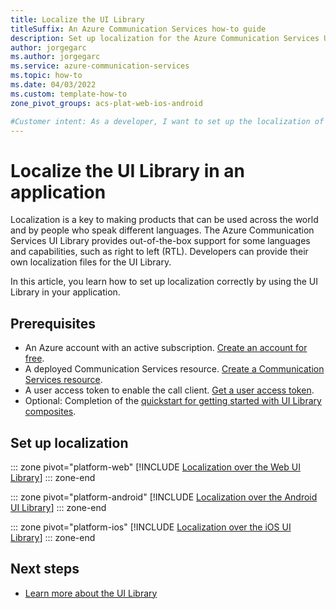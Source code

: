 ```yaml
---
title: Localize the UI Library
titleSuffix: An Azure Communication Services how-to guide
description: Set up localization for the Azure Communication Services UI Library.
author: jorgegarc
ms.author: jorgegarc
ms.service: azure-communication-services
ms.topic: how-to 
ms.date: 04/03/2022
ms.custom: template-how-to
zone_pivot_groups: acs-plat-web-ios-android

#Customer intent: As a developer, I want to set up the localization of the UI Library in my application.
---
```


# Localize the UI Library in an application

Localization is a key to making products that can be used across the world and by people who speak different languages. The Azure Communication Services UI Library provides out-of-the-box support for some languages and capabilities, such as right to left (RTL). Developers can provide their own localization files for the UI Library.

In this article, you learn how to set up localization correctly by using the UI Library in your application.

## Prerequisites

- An Azure account with an active subscription. [Create an account for free](https://azure.microsoft.com/pricing/purchase-options/azure-account?cid=msft_learn).
- A deployed Communication Services resource. [Create a Communication Services resource](../../quickstarts/create-communication-resource.md).
- A user access token to enable the call client. [Get a user access token](../../quickstarts/identity/access-tokens.md).
- Optional: Completion of the [quickstart for getting started with UI Library composites](../../quickstarts/ui-library/get-started-composites.md).

## Set up localization

::: zone pivot="platform-web"
[!INCLUDE [Localization over the Web UI Library](./includes/localization/web.md)]
::: zone-end

::: zone pivot="platform-android"
[!INCLUDE [Localization over the Android UI Library](./includes/localization/android.md)]
::: zone-end

::: zone pivot="platform-ios"
[!INCLUDE [Localization over the iOS UI Library](./includes/localization/ios.md)]
::: zone-end

## Next steps

- [Learn more about the UI Library](../../concepts/ui-library/ui-library-overview.md)
